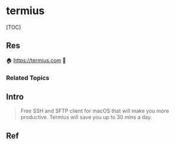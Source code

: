 # termius

[TOC]



## Res
🏠 https://termius.com
🚧 


### Related Topics



## Intro
> Free SSH and SFTP client for macOS that will make you more productive. Termius will save you up to 30 mins a day.



## Ref
